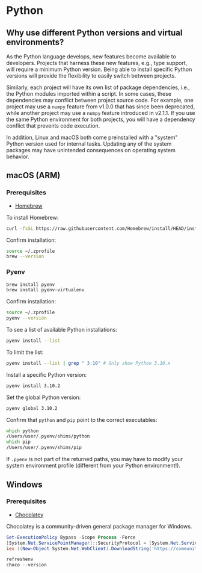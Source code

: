 # Python

## Why use different Python versions and virtual environments?

As the Python language develops, new features become available to developers. Projects that harness these new features, e.g., type support, will require a minimum Python version. Being able to install specific Python versions will provide the flexibility to easily switch between projects.

Similarly, each project will have its own list of package dependencies, i.e., the Python modules imported within a script. In some cases, these dependencies may conflict between project source code. For example, one project may use a `numpy` feature from v1.0.0 that has since been deprecated, while another project may use a `numpy` feature introduced in v2.1.1. If you use the same Python environment for both projects, you will have a dependency conflict that prevents code execution.

In addition, Linux and macOS both come preinstalled with a "system" Python version used for internal tasks. Updating any of the system packages may have unintended consequences on operating system behavior.

## macOS (ARM)

### Prerequisites

- [Homebrew](https://brew.sh)

To install Homebrew:

```zsh
curl -fsSL https://raw.githubusercontent.com/Homebrew/install/HEAD/install.sh | bash
```

Confirm installation:

```zsh
source ~/.zprofile
brew --version
```

### Pyenv

```zsh
brew install pyenv
brew install pyenv-virtualenv
```

Confirm installation:

```zsh
source ~/.zprofile
pyenv --version
```

To see a list of available Python installations:

```zsh
pyenv install --list
```

To limit the list:

```zsh
pyenv install --list | grep " 3.10" # Only show Python 3.10.x
```

Install a specific Python version:

```zsh
pyenv install 3.10.2
```

Set the global Python version:

```zsh
pyenv global 3.10.2
```

Confirm that `python` and `pip` point to the correct executables:

```zsh
which python
/Users/user/.pyenv/shims/python
which pip
/Users/user/.pyenv/shims/pip
```

If `.pyenv` is not part of the returned paths, you may have to modify your system environment profile (different from your Python environment!).

## Windows

### Prerequisites

- [Chocolatey](https://chocolatey.org)

Chocolatey is a community-driven general package manager for Windows.

```ps1
Set-ExecutionPolicy Bypass -Scope Process -Force
[System.Net.ServicePointManager]::SecurityProtocol = [System.Net.ServicePointManager]::SecurityProtocol -bor 3072
iex ((New-Object System.Net.WebClient).DownloadString('https://community.chocolatey.org/install.ps1'))
```

```ps1
refreshenv
choco --version
```
